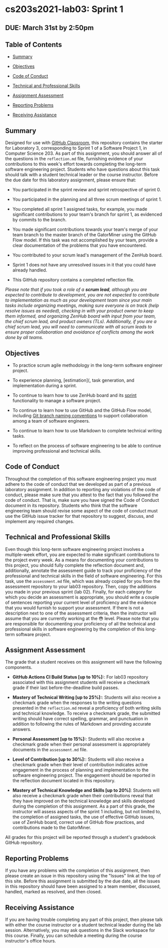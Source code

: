 # cs203s2021-lab03: Sprint 1

## DUE: March 31st by 2:50pm

## Table of Contents

* [Summary](#summary)

* [Objectives](#objectives)

* [Code of Conduct](#code-of-conduct)

* [Technical and Professional Skills](#technical-and-professional-skills)

* [Assignment Assessment](#assignment-assessment)

* [Reporting Problems](reporting-problems)

* [Receiving Assistance](receiving-assistance)

## Summary

Designed for use with [GitHub Classroom](https://classroom.github.com/), this
repository contains the starter for Laboratory 3, corresponding to Sprint 1 of a Software Project 1, in Computer Science 203. As
part of this assignment, you should answer all of the questions in the
`reflection.md` file, furnishing evidence of your contributions to this week's
effort towards completing the long-term software engineering project. Students
who have questions about this task should talk with a student technical leader
or the course instructor. Before the due date for this laboratory assignment,
please ensure that:

- You participated in the sprint review and sprint retrospective of sprint 0.

- You participated in the planning and all three scrum meetings of sprint 1.

- You completed all sprint 1 assigned tasks, for example, you made significant contributions to your team's  branch for sprint 1, as evidenced by commits to the branch.

- You made significant contributions towards your team's merge of your team branch to the master branch of the GatorMiner using the GitHub Flow model. If this task was not accomplished by your team, provide a clear documentation of the problems that you have encountered.

- You contributed to your scrum lead's management of the ZenHub board.

- Sprint 1 does not have any unresolved issues in it that you could have already handled.

- This GitHub repository contains a completed reflection file.

*Please note that if you took a role of a **scrum lead**, although you are expected to contribute to development, you are not expected to contribute to implementation as much as your development team since  your main tasks include organizing meetings, making sure everyone is on track (help resolve issues as needed), checking in with your product owner to keep them informed, and organizing ZenHub board with input from your team, the chief scrum lead, and product owners (TLs). Additionally, if you are a *chief scrum lead*, you will need to communicate with all scrum leads to ensure proper collaboration and avoidance of conflicts among the work done by all teams.*

## Objectives

* To practice scrum agile methodology in the long-term software engineer project.

* To experience planning, [estimation](, task generation, and implementation during a sprint.

* To continue to learn how to use ZenHub board and its [sprint](https://help.zenhub.com/support/solutions/articles/43000611544) functionality to manage a software project.

* To continue to learn how to use GitHub and the GitHub Flow model, including [Git branch naming conventions](https://deepsource.io/blog/git-branch-naming-conventions/) to support collaboration among a team of software engineers.

* To continue to learn how to use Markdown to complete technical writing tasks.

* To reflect on the process of software engineering to be able to continue improving professional and technical skills.

## Code of Conduct

Throughout the completion of this software engineering project you must adhere
to the code of conduct that we developed as part of a previous laboratory
assignment.
In addition to reporting any violations of the code of conduct,
please make sure that you attest to the fact that you followed the code of
conduct. That is, make sure you have signed the Code of Conduct document in its repository. Students who think that the software engineering team should revise
some aspect of the code of conduct must use the GitHub issue tracker for that
repository to suggest, discuss, and implement any required changes.

## Technical and Professional Skills

Even though this long-term software engineering project involves a multiple-week
effort, you are expected to make significant contributions to the project every
week. As a means for documenting your contributions to this project, you should
fully complete the reflection document and, additionally, annotate the
assessment guide to track your proficiency of the professional and technical skills
in the field of software engineering. For this task, use the `assessment.md` file, which was
already copied for you from the assessment repository to your lab03 repository. Then, copy the
additions you made in your previous sprint (lab 02). Finally, for each category for which you decide an
assessment is appropriate, you should write a couple of sentences reporting
your current level of proficiency and the evidence that you would furnish to support
your assessment. If there is not a description next to one of the assessment
criteria, then the instructor will assume that you are currently working at the
:flushed: level. Please note that you are responsible for documenting your
proficiency of all the technical and professional skills in software engineering by
the completion of this long-term software project.

## Assignment Assessment

The grade that a student receives on this assignment will have the following
components.

- **GitHub Actions CI Build Status [up  to 10%]:**: For lab03 repository associated with this assignment students will receive a checkmark grade if their last before-the-deadline build passes.

- **Mastery of Technical Writing [up  to 25%]:**: Students will also receive a checkmark grade
  when the responses to the  writing questions presented in the
  `reflection.md` reveal a proficiency of both writing skills and technical
  knowledge. To receive a checkmark grade, the submitted writing should have
  correct spelling, grammar, and punctuation in addition to following the rules
  of Markdown and providing  accurate answers.

- **Personal Assessment [up  to 15%]:**: Students will also receive a checkmark grade
  when their personal assessment is appropriately documents in the `assessment.md` file.

- **Level of Contribution [up  to 30%]:**: Students will also receive a checkmark grade
  when their level of contribution indicates active engagement in the process of planning and implementation to the software engineering project. The engagement should be reported in the
  reflection document located in this repository.

- **Mastery of Technical Knowledge and Skills [up  to 20%]**: Students will also receive a
  checkmark grade when their contributions reveal that they have improved on
  the technical knowledge and skills developed during the completion of
  this assignment. As a part of this grade, the instructor will assess aspects
  of the sprint 1 including, but not limited to, the completion of assigned tasks, the use of effective GitHub issues, use of ZenHub board, correct use of GitHub flow practices, and contributions made to the GatorMiner.

All grades for this project will be reported through a student's gradebook GitHub
repository.

## Reporting Problems

If you have any problems with the completion of this assignment, then please
create an issue in this repository using the "Issues" link at the top of this
site. Before this assignment is submitted by the due date, all the issues in
this repository should have been assigned to a team member, discussed, handled,
marked as resolved, and then closed.

## Receiving Assistance

If you are having trouble completing any part of this project, then please talk
with either the course instructor or a student technical leader during the
lab session. Alternatively, you may ask questions in the Slack workspace for
this course. Finally, you can schedule a meeting during the course instructor's
office hours.
